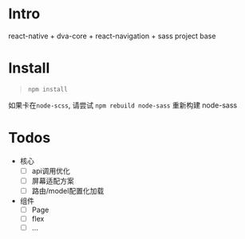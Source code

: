 # Intro

react-native + dva-core + react-navigation + sass project base 

# Install

> `npm install`

如果卡在`node-scss`, 请尝试 `npm rebuild node-sass` 重新构建 node-sass


# Todos 

- 核心
  - [ ] api调用优化
  - [ ] 屏幕适配方案
  - [ ] 路由/model配置化加载

- 组件
  - [ ] Page
  - [ ] flex 
  - [ ] ...
